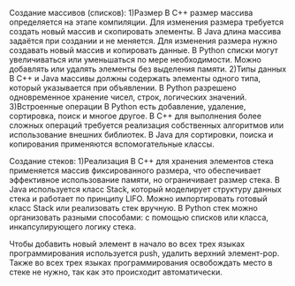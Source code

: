 Создание массивов (списков):
1)Размер
В С++  размер массива определяется на этапе компиляции. Для изменения размера требуется создать новый массив и скопировать элементы.
В Java длина массива задаётся при создании и не меняется. Для изменения размера нужно создавать новый массив и копировать данные.
В Python списки могут увеличиваться или уменьшаться по мере необходимости. Можно добавлять или удалять элементы без выделения памяти.
2)Типы данных
В С++ и Java массивы должны содержать элементы одного типа, который указывается при объявлении.
 В Python разрешено одновременное хранение чисел, строк, логических значений.
3)Встроенные операции
В Python есть добавление, удаление, сортировка, поиск и многое другое.
В С++  для выполнения более сложных операций требуется реализация собственных алгоритмов или использование внешних библиотек.
В  Java  для сортировки, поиска и копирования применяются вспомогательные классы.


Создание стеков:
1)Реализация
 В С++  для хранения элементов стека применяется массив фиксированного размера, что обеспечивает эффективное использование памяти, но ограничивает размер стека.
В  Java   используется класс Stack, который моделирует структуру данных стека и работает по принципу LIFO. Можно импортировать готовый класс Stack или реализовать стек вручную.
В Python стек можно организовать разными способами: с помощью списков или класса, инкапсулирующего логику стека.

Чтобы добавить новый элемент в начало во всех трех языках программирования используется push, удалить верхний элемент-pop. Также  во всех трех языках программирования освобождать место в стеке не нужно, так как это происходит автоматически.
